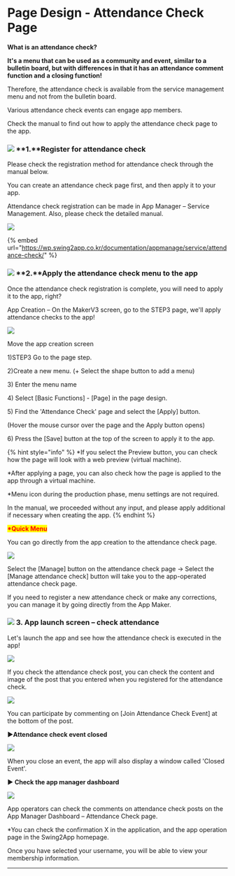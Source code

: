 # Page Design - Attendance Check Page

**What is an attendance check?**

**It's a menu that can be used as a community and event, similar to a bulletin board, but with differences in that it has an attendance comment function and a closing function!**

Therefore, the attendance check is available from the service management menu and not from the bulletin board.

Various attendance check events can engage app members.

Check the manual to find out how to apply the attendance check page to the app.

### ![](https://wp.swing2app.co.kr/wp-content/uploads/2018/09/%EB%8B%A8%EB%9D%BD1-1.png) **1.**Register for attendance check

Please check the registration method for attendance check through the manual below.

You can create an attendance check page first, and then apply it to your app.

Attendance check registration can be made in App Manager – Service Management. Also, please check the detailed manual.

![](../../../.gitbook/assets/Untitled-2-ReSGd.png)

{% embed url="https://wp.swing2app.co.kr/documentation/appmanage/service/attendance-check/" %}

### ![](https://wp.swing2app.co.kr/wp-content/uploads/2018/09/%EB%8B%A8%EB%9D%BD1-1.png) **2.**Apply the attendance check menu to the app

Once the attendance check registration is complete, you will need to apply it to the app, right?

App Creation – On the MakerV3 screen, go to the STEP3 page, we'll apply attendance checks to the app!

![](../../../.gitbook/assets/Untitled-2-Efgd.png)

Move the app creation screen

1\)STEP3 Go to the page step.

2\)Create a new menu. (+ Select the shape button to add a menu)

3\) Enter the menu name

4\) Select \[Basic Functions] - \[Page] in the page design.

5\) Find the 'Attendance Check' page and select the \[Apply] button.

(Hover the mouse cursor over the page and the Apply button opens)

6\) Press the \[Save] button at the top of the screen to apply it to the app.

{% hint style="info" %}
\*If you select the Preview button, you can check how the page will look with a web preview (virtual machine).

\*After applying a page, you can also check how the page is applied to the app through a virtual machine.

\*Menu icon during the production phase, menu settings are not required.

In the manual, we proceeded without any input, and please apply additional if necessary when creating the app.
{% endhint %}

<mark style="color:red;">**\*Quick Menu**</mark>

You can go directly from the app creation to the attendance check page.

![](../../../.gitbook/assets/Untitled-2-Resged.png)

Select the \[Manage] button on the attendance check page → Select the \[Manage attendance check] button will take you to the app-operated attendance check page.

If you need to register a new attendance check or make any corrections, you can manage it by going directly from the App Maker.

### ![](https://wp.swing2app.co.kr/wp-content/uploads/2018/09/%EB%8B%A8%EB%9D%BD1-1.png) **3.** App launch screen – check attendance&#x20;

Let's launch the app and see how the attendance check is executed in the app!

![](../../../.gitbook/assets/UnSDFGled-1.png)

If you check the attendance check post, you can check the content and image of the post that you entered when you registered for the attendance check.

![](../../../.gitbook/assets/FEFed-1.png)

You can participate by commenting on \[Join Attendance Check Event] at the bottom of the post.

**▶Attendance check event closed**

![](../../../.gitbook/assets/UntiFAFtled-1.png)

When you close an event, the app will also display a window called 'Closed Event'.

**▶ Check the app manager dashboard**

![](<../../../.gitbook/assets/1.. (14).png>)

App operators can check the comments on attendance check posts on the App Manager Dashboard – Attendance Check page.

\*You can check the confirmation X in the application, and the app operation page in the Swing2App homepage.

Once you have selected your username, you will be able to view your membership information.

***
